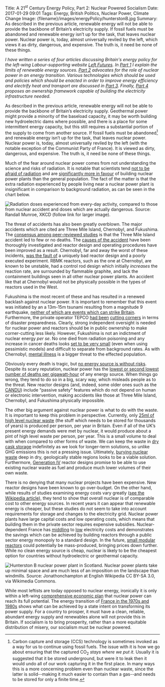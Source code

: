 Title: A 21<sup>st</sup> Century Energy Policy, Part 2: Nuclear Powered Socialism
Date: 2017-01-29 09:01
Tags: Energy, British Politics, Nuclear Power, Climate Change
Image: {filename}/images/energyPolicy/hunterstonB.jpg
Summary: As described in the previous article, renewable energy will not be able to provide the backbone of Britain’s electricity supply. If fossil fuels must be abandoned and renewable energy isn’t up for the task, that leaves nuclear power. Nuclear power is, today, almost universally reviled by the left, which views it as dirty, dangerous, and expensive. The truth is, it need be none of these things.

*I have written a series of four articles discussing Britain's energy
policy for the left-wing Labour-supporting website
[Left Futures](http://www.leftfutures.org/). In
[Part 1]({filename}/Politics/21EnergyP1.md) I explain the limits of
renewable energy sources. [Part 2]({filename}/Politics/21EnergyP2.md)
advocates for the role of nuclear power in an energy
transition. Various technologies which should be used and policies
which should be enacted in order to improve energy efficiency and
electrify heat and transport are discussed in
[Part 3]({filename}/Politics/21EnergyP3.md). Finally,
[Part 4]({filename}/Politics/21EnergyP4.md) proposes an ownership
framework capable of building the electricity infrastructure needed.*

As described in the previous article, renewable energy will not be
able to provide the backbone of Britain’s electricity
supply. Geothermal power might provide a minority of the baseload
capacity, it may be worth building new hydroelectric dams where
possible, and there is a place for some intermittent energy capacity,
but this still requires a substantial portion of the supply to come
from another source. If fossil fuels must be abandoned[^1] and
renewable energy isn’t up for the task, that leaves nuclear
power. Nuclear power is, today, almost universally reviled by the left
(with the notable exception of the Communist Party of France).  It is
viewed as dirty, dangerous, and expensive. The truth is, it need be
none of these things.

Much of the fear around nuclear power comes from not understanding the
science and risks of radiation. It is notable that scientists tend
[not to be afraid of radiation](https://www.ncbi.nlm.nih.gov/pubmed/3700115)
and are
[significantly more in favour](http://www.pewinternet.org/2015/01/29/public-and-scientists-views-on-science-and-society/)
of building nuclear power plants than the general population. The fact
of the matter is that the extra radiation experienced by people living
near a nuclear power plant is insignificant in comparison to
background radiation, as can be seen in the chart below.

![Radiation doses experienced from every-day activity, compared to those from nuclear accident and doses which are actually dangerous. Source: Randall Munroe, [XKCD](https://xkcd.com/radiation/) (follow link for larger image).]({filename}/images/energyPolicy/radiation.png)

The threat of accidents has also been greatly overblown. The major
accidents which are cited are Three Mile Island, Chernobyl, and
Fukushima. The
[consensus among peer-reviewed studies](https://en.wikipedia.org/wiki/Three_Mile_Island_accident#Health_effects_and_epidemiology)
is that the Three Mile Island accident led to few or no deaths. The
[causes of the accident](https://www.nrc.gov/reading-rm/doc-collections/fact-sheets/3mile-isle.html)
have been thoroughly investigated and reactor design and operating
procedures have been improved as a result. Chernobyl, far and away the worst of these incidents,
[was the fault of](http://www-pub.iaea.org/MTCD/publications/PDF/Pub913e_web.pdf)
a uniquely bad reactor design and a poorly executed experiment. RBMK
reactors, such as the one at Chernobyl, are known to be unstable, had
a control rod design which initially *increases* the reaction rate,
are surrounded by flammable graphite, and lack the containment
buildings seen in all other nuclear power plants. An accident like
that at Chernobyl would not be physically possible in the types of
reactors used in the West.

Fukushima is the most recent of these and has resulted in a renewed
backlash against nuclear power. It is important to remember that this
event was initiated by an a 13m-15m tsunami resulting from a magnitude
9 earthquake,
[neither of which are events which can strike Britain](http://earthquakes.bgs.ac.uk/research/events/tohoku/BritishTsunami.html). Furthermore,
the private operator TEPCO
[had been](https://web.archive.org/web/20141006070548/http://www.nytimes.com/2012/10/13/world/asia/tepco-admits-failure-in-acknowledging-risks-at-nuclear-plant.html?_r=0)
[cutting corners](https://web.archive.org/web/20131005004918/http://www.boston.com/news/world/asia/2012/10/12/japan-utility-admits-nuke-crisis-avoidable-says-feared-consequences-new-safety-measures/NK3yENYHgVPQZ76POvbBLL/story.html)
in terms of disaster preparedness. Clearly, strong independent
oversight is needed for nuclear power and reactors should be in public
ownership to make corner-cutting less likely. However, Fukushima is
not an indictment of nuclear energy *per se*. No one died from
radiation poisoning and any increase in cancer deaths looks
[set to be very small](http://www.who.int/mediacentre/news/releases/2013/fukushima_report_20130228/en/)
(even when using pessimistic models) and difficult to separate from
background rates. As with Chernobyl,
[mental illness](http://www.nature.com/news/fukushima-fallout-of-fear-1.12194)
is a bigger threat to the effected population.

Obviously every death is tragic, but
[no energy source is without risks](https://www.theguardian.com/commentisfree/2011/mar/21/pro-nuclear-japan-fukushima).
Despite its scary reputation, nuclear power has the
[lowest or second lowest number of deaths per gigawatt-hour](http://www.withouthotair.com/c24/page_168.shtml)
of any energy source. When things go wrong, they tend to do so in a
big, scary way, which misleads people as to the threat. New reactor
designs (and, indeed, some older ones such as the
[CANDU](http://www.nuclearfaq.ca/cnf_sectionD.htm#q)) include “passive
safety” features which do not depend on human or electronic
intervention, making accidents like those at Three Mile Island,
Chernobyl, and Fukushima physically impossible.

The other big argument against nuclear power is what to do with the
waste. It is important to keep this problem in perspective. Currently,
only
[25ml of high level nuclear waste](http://www.withouthotair.com/c24/page_170.shtml)
(the stuff which needs to be stored for thousands of years) is
produced per person, per year in Britain. Even if all of the UK’s
present energy demands were met by nuclear, it would produce about a
pint of high level waste per person, per year. This is a small volume
to deal with when compared to other forms of waste. We can keep the
waste in [dry cask storage](http://www.pntl.co.uk/safety/packages/)
indefinitely as we look for longer-term solutions, so unlike GHG
emissions this is not a pressing issue. Ultimately,
[burying nuclear waste](https://ec.europa.eu/research/energy/pdf/waste_disposal_en.pdf)
deep in dry, geologically stable regions looks to be a viable
solution. Furthermore,
[Generation IV](https://www.gen-4.org/gif/jcms/c_59461/generation-iv-systems)
reactor designs promise to be able to use existing nuclear waste as
fuel and produce much lower volumes of their own waste.

There is no denying that many nuclear projects have been
expensive. New reactor designs have been known to go over-budget. On
the other hand, while results of studies examining energy costs vary
greatly
([see the Wikipedia article](https://en.wikipedia.org/wiki/Cost_of_electricity_by_source)),
they tend to show that overall nuclear is of comparable cost to other
energy sources. In recent years it can appear that renewable energy is
cheaper, but these studies do not seem to take into account
requirements for storage and changes to the electricity grid. Nuclear
power plants have large capital costs and low operating costs, which
means that building them in the private sector requires expensive
subsidies. Nuclear-dependent France has
[middling](http://ec.europa.eu/eurostat/statistics-explained/index.php/File:Electricity_prices_for_household_consumers,_second_half_2015_(¹)_(EUR_per_kWh)_YB16.png)
to [low](http://www.bbc.co.uk/news/business-25200808) electricity
costs and demonstrates the savings which can be achieved by building
reactors through a public sector energy monopoly to a standard
design. In the future,
[small modular reactors](https://blogs.scientificamerican.com/plugged-in/3-ways-small-modular-reactors-overcome-existing-barriers-to-nuclear/)
could potentially be mass-produced, bringing prices down
further. While no clean energy source is cheap, nuclear is likely to
be the cheapest option for countries without hydroelectric or
geothermal capacity. 

![Hunterston B nuclear power plant in Scotland. Nuclear power plants take up minimal space and are much less of an imposition on the landscape than windmills. Source: Jonathonchampton at English Wikipedia [CC BY-SA 3.0](http://creativecommons.org/licenses/by-sa/3.0), via Wikimedia Commons.]({filename}/images/energyPolicy/hunterstonB.jpg)

While most leftists are today opposed to nuclear energy, ironically it
is only within a left-wing
[comprehensive economic plan](http://www.leftfutures.org/2017/01/a-left-economic-strategy-for-labour-putting-meat-on-the-bones/comment-page-1/)
that nuclear power can reach its full potential. The energy transition
of
[France in the 1970s and 1980s](http://www.iea.org/stats/WebGraphs/FRANCE2.pdf)
shows what can be achieved by a state intent on transforming its power
supply. For a country to prosper, it must have a clean, reliable,
abundant energy supply and renewables alone will not provide this in
Britain. If socialism is to bring prosperity, rather than a more
equitable distribution of misery, our socialism must be nuclear
powered.


[^1]: Carbon capture and storage (CCS) technology is sometimes invoked as a way for us to continue using fossil fuels. The issue with it is how we go about ensuring that the captured CO<sub>2</sub> *stays where we put it*. Usually it is suggested that it be stored underground, but were it to leak then it would undo all of our work capturing it in the first place. In many ways this is a more concerning problem even than nuclear waste, since the latter is solid--making it much easier to contain than a gas--and needs to be stored for only a finite time.
